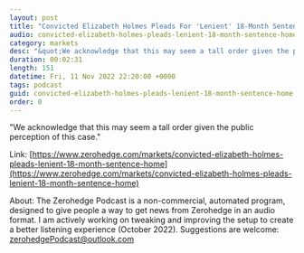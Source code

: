 ```yaml
---
layout: post
title: "Convicted Elizabeth Holmes Pleads For 'Lenient' 18-Month Sentence At Home"
audio: convicted-elizabeth-holmes-pleads-lenient-18-month-sentence-home-0
category: markets
desc: "&quot;We acknowledge that this may seem a tall order given the public perception of this case.&quot; "
duration: 00:02:31
length: 151
datetime: Fri, 11 Nov 2022 22:20:00 +0000
tags: podcast
guid: convicted-elizabeth-holmes-pleads-lenient-18-month-sentence-home-0
order: 0
---
```

&quot;We acknowledge that this may seem a tall order given the public perception of this case.&quot; 

Link: [https://www.zerohedge.com/markets/convicted-elizabeth-holmes-pleads-lenient-18-month-sentence-home](https://www.zerohedge.com/markets/convicted-elizabeth-holmes-pleads-lenient-18-month-sentence-home)

About: The Zerohedge Podcast is a non-commercial, automated program, designed to give people a way to get news from Zerohedge in an audio format.  I am actively working on tweaking and improving the setup to create a better listening experience (October 2022).  Suggestions are welcome: [zerohedgePodcast@outlook.com](mailto:zerohedgePodcast@outlook.com)